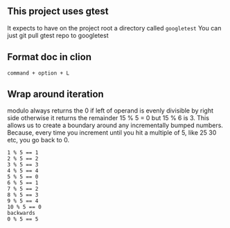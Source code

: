 ## This project uses gtest

It expects to have on the project root a directory called `googletest`
You can just git pull gtest repo to googletest

## Format doc in clion

`command + option + L`

## Wrap around iteration

modulo always returns the 0 if left of operand is evenly divisible by right side otherwise it returns
the remainder 15 % 5 = 0 but 15 % 6 is 3. This allows us to create a boundary around any incrementally
bumped numbers. Because, every time you increment until you hit a multiple of 5, like 25 30 etc, you go
back to 0.
```
1 % 5 == 1
2 % 5 == 2
3 % 5 == 3
4 % 5 == 4
5 % 5 == 0
6 % 5 == 1
7 % 5 == 2
8 % 5 == 3
9 % 5 == 4
10 % 5 == 0
backwards
0 % 5 == 5
```
